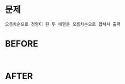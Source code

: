 # 문제

<pre>
오름차순으로 정렬이 된 두 배열을 오름차순으로 합쳐서 출력
</pre>

# BEFORE

<pre>

</pre>

# AFTER

<pre>

</pre>
